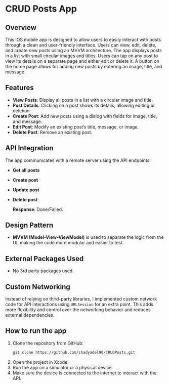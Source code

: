 # CRUD Posts App

## Overview
This iOS mobile app is designed to allow users to easily interact with posts through a clean and user-friendly interface. 
Users can view, edit, delete, and create new posts using an MVVM architecture.
The app displays posts in a list with small circular images and titles. Users can tap on any post to view its details on a separate page and either edit or delete it. A button on the home page allows for adding new posts by entering an image, title, and message.

## Features
- **View Posts**: Display all posts in a list with a circular image and title.
- **Post Details**: Clicking on a post shows its details, allowing editing or deletion.
- **Create Post**: Add new posts using a dialog with fields for image, title, and message.
- **Edit Post**: Modify an existing post’s title, message, or image.
- **Delete Post**: Remove an existing post.

## API Integration
The app communicates with a remote server using the API endpoints:

- **Get all posts** 
- **Create post**
- **Update post**  
- **Delete post**:  
 
  **Response**: Done/Failed.

## Design Pattern
- **MVVM (Model-View-ViewModel)** is used to separate the logic from the UI, making the code more modular and easier to test.

## External Packages Used
- No 3rd party packages used.
  
## Custom Networking
Instead of relying on third-party libraries, I implemented custom network code for API interactions using `URLSession` for an extra point. This adds more flexibility and control over the networking behavior and reduces external dependencies.

## How to run the app
1. Clone the repository from GitHub:
   ```bash
   git clone https://github.com/shadyadel90/CRUDPosts.git
   ```
2. Open the project in Xcode.
3. Run the app on a simulator or a physical device.
4. Make sure the device is connected to the internet to interact with the API.
